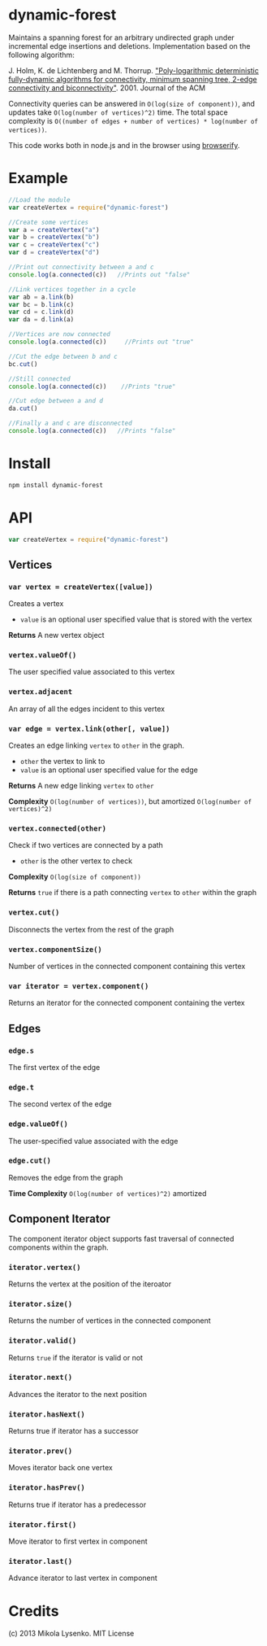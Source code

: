 dynamic-forest
==============
Maintains a spanning forest for an arbitrary undirected graph under incremental edge insertions and deletions.  Implementation based on the following algorithm:

J. Holm, K. de Lichtenberg and M. Thorrup.  ["Poly-logarithmic deterministic fully-dynamic algorithms for connectivity, minimum spanning tree, 2-edge connectivity and biconnectivity"](http://www.cs.princeton.edu/courses/archive/fall09/cos521/Handouts/polylogarithmic.pdf). 2001.  Journal of the ACM

Connectivity queries can be answered in `O(log(size of component))`, and updates take `O(log(number of vertices)^2)` time.  The total space complexity is `O((number of edges + number of vertices) * log(number of vertices))`.

This code works both in node.js and in the browser using [browserify](http://browserify.org/).

# Example

```javascript
//Load the module
var createVertex = require("dynamic-forest")

//Create some vertices
var a = createVertex("a")
var b = createVertex("b")
var c = createVertex("c")
var d = createVertex("d")

//Print out connectivity between a and c
console.log(a.connected(c))   //Prints out "false"

//Link vertices together in a cycle
var ab = a.link(b)
var bc = b.link(c)
var cd = c.link(d)
var da = d.link(a)

//Vertices are now connected
console.log(a.connected(c))     //Prints out "true"

//Cut the edge between b and c
bc.cut()

//Still connected
console.log(a.connected(c))    //Prints "true"

//Cut edge between a and d
da.cut()

//Finally a and c are disconnected
console.log(a.connected(c))   //Prints "false"
```

# Install

```sh
npm install dynamic-forest
```

# API

```javascript
var createVertex = require("dynamic-forest")
```

## Vertices

### `var vertex = createVertex([value])`
Creates a vertex

* `value` is an optional user specified value that is stored with the vertex

**Returns** A new vertex object

### `vertex.valueOf()`
The user specified value associated to this vertex

### `vertex.adjacent`
An array of all the edges incident to this vertex


### `var edge = vertex.link(other[, value])`
Creates an edge linking `vertex` to `other` in the graph.

* `other` the vertex to link to
* `value` is an optional user specified value for the edge

**Returns** A new edge linking `vertex` to `other`

**Complexity** `O(log(number of vertices))`, but amortized `O(log(number of vertices)^2)`

### `vertex.connected(other)`
Check if two vertices are connected by a path

* `other` is the other vertex to check

**Complexity** `O(log(size of component))`

**Returns** `true` if there is a path connecting `vertex` to `other` within the graph

### `vertex.cut()`
Disconnects the vertex from the rest of the graph

### `vertex.componentSize()`
Number of vertices in the connected component containing this vertex

### `var iterator = vertex.component()`
Returns an iterator for the connected component containing the vertex

## Edges

### `edge.s`
The first vertex of the edge

### `edge.t`
The second vertex of the edge

### `edge.valueOf()`
The user-specified value associated with the edge

### `edge.cut()`
Removes the edge from the graph

**Time Complexity** `O(log(number of vertices)^2)` amortized

## Component Iterator

The component iterator object supports fast traversal of connected components within the graph.

### `iterator.vertex()`
Returns the vertex at the position of the iteroator

### `iterator.size()`
Returns the number of vertices in the connected component

### `iterator.valid()`
Returns `true` if the iterator is valid or not

### `iterator.next()`
Advances the iterator to the next position

### `iterator.hasNext()`
Returns true if iterator has a successor

### `iterator.prev()`
Moves iterator back one vertex

### `iterator.hasPrev()`
Returns true if iterator has a predecessor

### `iterator.first()`
Move iterator to first vertex in component

### `iterator.last()`
Advance iterator to last vertex in component

# Credits
(c) 2013 Mikola Lysenko. MIT License